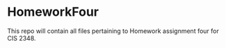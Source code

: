 # HomeworkFour
This repo will contain all files pertaining to Homework assignment four for CIS 2348.
